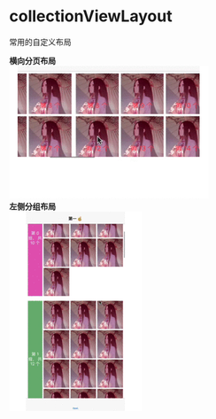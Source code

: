 # collectionViewLayout
常用的自定义布局

**横向分页布局**  
![image](https://raw.githubusercontent.com/jinboWeng/collectionViewLayout/master/CustomLayout/WHorizPagingLayout.gif)  
**左侧分组布局**  
![image](https://raw.githubusercontent.com/jinboWeng/collectionViewLayout/master/CustomLayout/WSideGroupLayout.gif)
